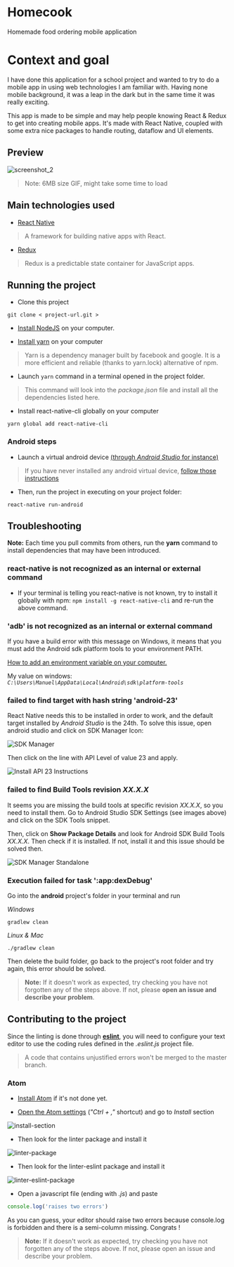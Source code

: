 # Homecook
Homemade food ordering mobile application

# Context and goal

I have done this application for a school project and wanted to try to do a mobile app in using web technologies I am familiar with. Having none mobile background, it was a leap in the dark but in the same time it was really exciting.

This app is made to be simple and may help people knowing React & Redux to get into creating mobile apps. It's made with React Native, coupled with some extra nice packages to handle routing, dataflow and UI elements.

## Preview

![screenshot_2](https://user-images.githubusercontent.com/33624609/62825731-187dcc80-bbd0-11e9-86b1-68afe948fa3a.png)

> Note: 6MB size GIF, might take some time to load

## Main technologies used

- [React Native](https://github.com/facebook/react-native)

> A framework for building native apps with React.

- [Redux](http://redux.js.org/)

> Redux is a predictable state container for JavaScript apps.

## Running the project

- Clone this project
```
git clone < project-url.git >
```

- [Install NodeJS](https://nodejs.org/en/) on your computer.

- [Install yarn](https://yarnpkg.com/en/docs/install) on your computer
> Yarn is a dependency manager built by facebook and google. It is a more efficient and reliable (thanks to yarn.lock) alternative of npm.

- Launch ``` yarn ``` command in a terminal opened in the project folder.
> This command will look into the *package.json* file and install all the dependencies listed here.

- Install react-native-cli globally on your computer
```
yarn global add react-native-cli
```

### Android steps

- Launch a virtual android device [(through *Android Studio* for instance)](https://developer.android.com/studio/run/managing-avds.html#viewing)

> If you have never installed any android virtual device, [follow those instructions](https://developer.android.com/studio/run/managing-avds.html#createavd)

- Then, run the project in executing on your project folder:

```
react-native run-android
```

## Troubleshooting

**Note:** Each time you pull commits from others, run the **yarn** command to install dependencies that may have been introduced.

### react-native is not recognized as an internal or external command
- If your terminal is telling you react-native is not known, try to install it globally with npm: ```npm install -g react-native-cli``` and re-run the above command.

### 'adb' is not recognized as an internal or external command

If you have a build error with this message on Windows, it means that you must add the Android sdk platform tools to your environment PATH.

[How to add an environment variable on your computer.](https://www.java.com/en/download/help/path.xml)

My value on windows: *```C:\Users\Manuel\AppData\Local\Android\sdk\platform-tools```*

### failed to find target with hash string 'android-23'

React Native needs this to be installed in order to work, and the default target installed by *Android Studio* is the 24th. To solve this issue, open android studio and click on SDK Manager Icon:

![SDK Manager](https://i.snag.gy/bxQd0z.jpg)

Then click on the line with API Level of value 23 and apply.

![Install API 23 Instructions](https://i.snag.gy/LtYAR7.jpg)

### failed to find Build Tools revision *XX.X.X*

It seems you are missing the build tools at specific revision *XX.X.X*, so you need to install them. Go to Android Studio SDK Settings (see images above) and click on the SDK Tools snippet.

Then, click on **Show Package Details** and look for Android SDK Build Tools *XX.X.X*. Then check if it is installed. If not, install it and this issue should be solved then.

![SDK Manager Standalone](https://i.snag.gy/Y3X58Z.jpg)

### Execution failed for task ':app:dexDebug'

Go into the **android** project's folder in your terminal and run

*Windows*
```
gradlew clean
```

*Linux & Mac*
```
./gradlew clean
```

Then delete the build folder, go back to the project's root folder and try again, this error should be solved.

> **Note:** If it doesn't work as expected, try checking you have not forgotten any of the steps above. If not, please **open an issue and describe your problem**.

## Contributing to the project

Since the linting is done through [**eslint**](http://eslint.org/), you will need to configure your text editor to use the coding rules defined in the *.eslint.js* project file.

> A code that contains unjustified errors won't be merged to the master branch.

### Atom

- [Install Atom](https://atom.io/) if it's not done yet.

- [Open the Atom settings](http://flight-manual.atom.io/getting-started/sections/atom-basics/#settings-and-preferences) (*"Ctrl + ,"* shortcut) and go to *Install* section

![install-section](http://www.codeblocq.com/img/atom-prefs-install-tab.png)

- Then look for the linter package and install it

![linter-package](http://www.codeblocq.com/img/atom-linter-package.png)

- Then look for the linter-eslint package and install it

![linter-eslint-package](http://www.codeblocq.com/img/atom-linter-eslint-package.png)

- Open a javascript file (ending with *.js*) and paste

```js
console.log('raises two errors')
```
As you can guess, your editor should raise two errors because console.log is forbidden and there is a semi-column missing. Congrats !

> **Note:** If it doesn't work as expected, try checking you have not forgotten any of the steps above. If not, please open an issue and describe your problem.

